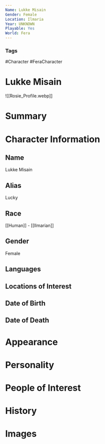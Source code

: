 ```yaml
---
Name: Lukke Misain
Gender: Female
Location: Ilmaria
Year: UNKNOWN
Playable: Yes
World: Fera
---
```


### Tags
#Character #FeraCharacter 

# Lukke Misain
![[Rosie_Profile.webp]]

# Summary


# Character Information

## Name
Lukke Misain

## Alias
Lucky 

## Race
[[Human]] - [[Ilmarian]]

## Gender
Female

## Languages

## Locations of Interest

## Date of Birth

## Date of Death

# Appearance

# Personality

# People of Interest

# History

# Images
